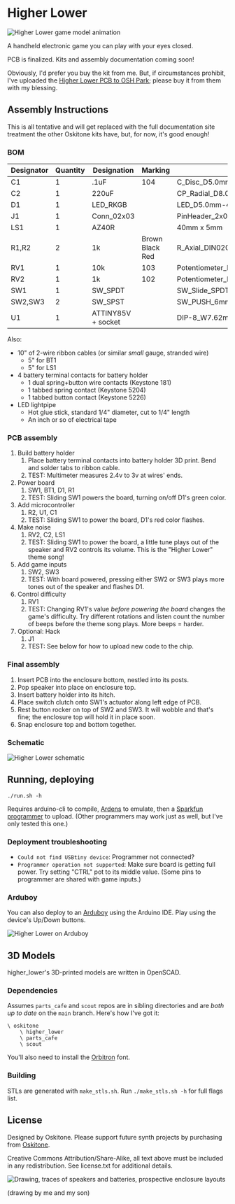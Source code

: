 # Higher Lower

![Higher Lower game model animation](/misc/header-960-100.gif)

A handheld electronic game you can play with your eyes closed.

PCB is finalized. Kits and assembly documentation coming soon!

Obviously, I'd prefer you buy the kit from me. But, if circumstances prohibit, I've uploaded the [Higher Lower PCB to OSH Park](https://oshpark.com/shared_projects/yGNulCRo); please buy it from them with my blessing.

## Assembly Instructions

This is all tentative and will get replaced with the full documentation site treatment the other Oskitone kits have, but, for now, it's good enough!

### BOM

| Designator | Quantity | Designation        | Marking         | Footprint                                         |
| ---------- | -------- | ------------------ | --------------- | ------------------------------------------------- |
| C1         | 1        | .1uF               | 104             | C_Disc_D5.0mm_W2.5mm_P5.00mm                      |
| C2         | 1        | 220uF              |                 | CP_Radial_D8.0mm_P3.50mm                          |
| D1         | 1        | LED_RKGB           |                 | LED_D5.0mm-4_RGB_Staggered_Pins                   |
| J1         | 1        | Conn_02x03         |                 | PinHeader_2x03_P2.54mm_Vertical                   |
| LS1        | 1        | AZ40R              |                 | 40mm x 5mm                                        |
| R1,R2      | 2        | 1k                 | Brown Black Red | R_Axial_DIN0207_L6.3mm_D2.5mm_P10.16mm_Horizontal |
| RV1        | 1        | 10k                | 103             | Potentiometer_Piher_PT-6-V_Vertical-mirror        |
| RV2        | 1        | 1k                 | 102             | Potentiometer_Piher_PT-6-V_Vertical-mirror        |
| SW1        | 1        | SW_SPDT            |                 | SW_Slide_SPDT_Angled_CK_OS102011MA1Q              |
| SW2,SW3    | 2        | SW_SPST            |                 | SW_PUSH_6mm                                       |
| U1         | 1        | ATTINY85V + socket |                 | DIP-8_W7.62mm                                     |

Also:

- 10" of 2-wire ribbon cables (or similar _small_ gauge, stranded wire)
  - 5" for BT1
  - 5" for LS1
- 4 battery terminal contacts for battery holder
  - 1 dual spring+button wire contacts (Keystone 181)
  - 1 tabbed spring contact (Keystone 5204)
  - 1 tabbed button contact (Keystone 5226)
- LED lightpipe
  - Hot glue stick, standard 1/4" diameter, cut to 1/4" length
  - An inch or so of electrical tape

### PCB assembly

1. Build battery holder
   1. Place battery terminal contacts into battery holder 3D print. Bend and solder tabs to ribbon cable.
   2. TEST: Multimeter measures 2.4v to 3v at wires' ends.
2. Power board
   1. SW1, BT1, D1, R1
   2. TEST: Sliding SW1 powers the board, turning on/off D1's green color.
3. Add microcontroller
   1. R2, U1, C1
   2. TEST: Sliding SW1 to power the board, D1's red color flashes.
4. Make noise
   1. RV2, C2, LS1
   2. TEST: Sliding SW1 to power the board, a little tune plays out of the speaker and RV2 controls its volume. This is the "Higher Lower" theme song!
5. Add game inputs
   1. SW2, SW3
   2. TEST: With board powered, pressing either SW2 or SW3 plays more tones out of the speaker and flashes D1.
6. Control difficulty
   1. RV1
   2. TEST: Changing RV1's value _before powering the board_ changes the game's difficulty. Try different rotations and listen count the number of beeps before the theme song plays. More beeps = harder.
7. Optional: Hack
   1. J1
   2. TEST: See below for how to upload new code to the chip.

### Final assembly

1. Insert PCB into the enclosure bottom, nestled into its posts.
2. Pop speaker into place on enclosure top.
3. Insert battery holder into its hitch.
4. Place switch clutch onto SW1's actuator along left edge of PCB.
5. Rest button rocker on top of SW2 and SW3. It will wobble and that's fine; the enclosure top will hold it in place soon.
6. Snap enclosure top and bottom together.

### Schematic

![Higher Lower schematic](kicad/higher_lower-schematic.svg)

## Running, deploying

    ./run.sh -h

Requires arduino-cli to compile, [Ardens](https://github.com/tiberiusbrown/Ardens) to emulate, then a [Sparkfun programmer](https://www.sparkfun.com/products/9825) to upload. (Other programmers may work just as well, but I've only tested this one.)

### Deployment troubleshooting

- `Could not find USBtiny device`: Programmer not connected?
- `Programmer operation not supported`: Make sure board is getting full power. Try setting "CTRL" pot to its middle value. (Some pins to programmer are shared with game inputs.)

### Arduboy

You can also deploy to an [Arduboy](https://www.arduboy.com/) using the Arduino IDE. Play using the device's Up/Down buttons.

![Higher Lower on Arduboy](/misc/arduboy.gif)

## 3D Models

higher_lower's 3D-printed models are written in OpenSCAD.

### Dependencies

Assumes `parts_cafe` and `scout` repos are in sibling directories and are _both up to date_ on the `main` branch. Here's how I've got it:

    \ oskitone
        \ higher_lower
        \ parts_cafe
        \ scout

You'll also need to install the [Orbitron](https://fonts.google.com/specimen/Orbitron) font.

### Building

STLs are generated with `make_stls.sh`. Run `./make_stls.sh -h` for full flags list.

## License

Designed by Oskitone. Please support future synth projects by purchasing from [Oskitone](https://www.oskitone.com/).

Creative Commons Attribution/Share-Alike, all text above must be included in any redistribution. See license.txt for additional details.

![Drawing, traces of speakers and batteries, prospective enclosure layouts](misc/drawing-parts.png)

(drawing by me and my son)
